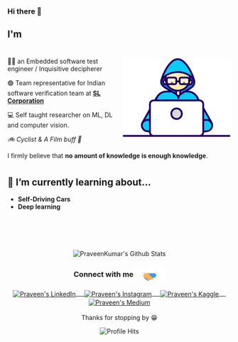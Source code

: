 ### Hi there 👋

## I'm

#

<img align="right" src="./Assets/Developer.gif"/>

 👨‍💻 an Embedded software test engineer / Inquisitive decipherer 

 🟢 Team representative for Indian software verification team at <a href="https://slworld.com/"><b>SL Corporation</b></a>

 💻 Self  taught researcher on ML, DL and computer vision.

 *🚲 Cyclist & A Film buff 💫*

I firmly believe that **no amount of knowledge is enough knowledge**.

#

## 🌱 I’m currently learning about...
- **Self-Driving Cars**
- **Deep learning**

#

<br/>
  <br/>



<p align="center">
<img align="center" src="https://github-readme-stats.vercel.app/api?username=PraveenKumar-Rajendran&&show_icons=true&theme=radical" alt="PraveenKumar's Github Stats">
</p>  

<div align="center">
  <h3 align="center">Connect with me<img align="center" src="./Assets/Handshake.gif" height="33px" /></h3> 
</div>
<p align="center">
 <a href="https://www.linkedin.com/in/praveenkumar-rajendran/" target="blank">
  <img align="center" alt="Praveen's LinkedIn" width="30px" src="https://www.vectorlogo.zone/logos/linkedin/linkedin-icon.svg" /> &nbsp; &nbsp;
 </a>
 <a href="https://www.instagram.com/praveen_kumar_rajendran/" target="blank">
  <img align="center" alt="Praveen's Instagram" width="30px" src="https://www.vectorlogo.zone/logos/instagram/instagram-icon.svg" /> &nbsp; &nbsp;
 </a>
 <a href="https://www.kaggle.com/praveenkumarr007" target="blank">
  <img align="center" alt="Praveen's Kaggle" width="30px" src="https://www.vectorlogo.zone/logos/kaggle/kaggle-icon.svg" /> &nbsp; &nbsp;
 </a>
 <a href="https://medium.com/@Praveenkumar_Rajendran" target="blank">
  <img align="center" alt="Praveen's Medium" width="30px" src="https://www.vectorlogo.zone/logos/medium/medium-tile.svg" />
 </a> 
  <br/>
  <br/>
  Thanks for stopping by 😁<br/>
</p>
<p align="center"><img alt="Profile Hits" src="https://hits.seeyoufarm.com/api/count/incr/badge.svg?url=https%3A%2F%2Fgithub.com%2FPraveenKumar-Rajendran%2F&count_bg=%2379C83D&title_bg=%23555555&icon=&icon_color=%23E7E7E7&title=hits&edge_flat=false" /></p>

<!--
**PraveenKumar-Rajendran/PraveenKumar-Rajendran** is a ✨ _special_ ✨ repository because its `README.md` (this file) appears on your GitHub profile.

Here are some ideas to get you started:

- 🔭 I’m currently working on ...
- 🌱 I’m currently learning ...
- 👯 I’m looking to collaborate on ...
- 🤔 I’m looking for help with ...
- 💬 Ask me about ...
- 📫 How to reach me: ...
- 😄 Pronouns: ...
- ⚡ Fun fact: ...
-->
